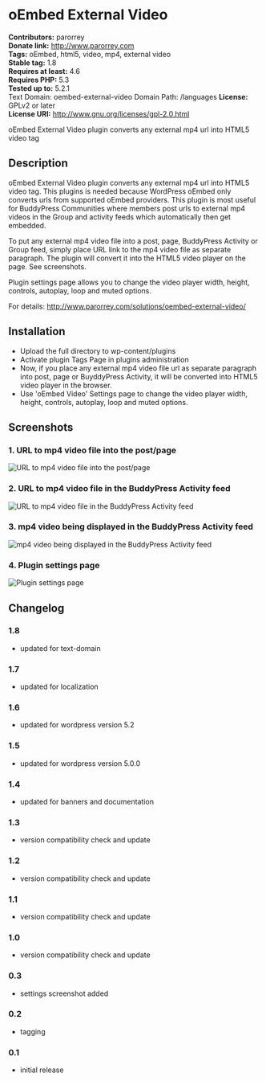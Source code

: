 # oEmbed External Video 
**Contributors:** parorrey  
**Donate link:** http://www.parorrey.com  
**Tags:** oEmbed, html5, video, mp4, external video   
**Stable tag:** 1.8  
**Requires at least:** 4.6  
**Requires PHP:** 5.3  
**Tested up to:** 5.2.1  
Text Domain: oembed-external-video
Domain Path: /languages
**License:** GPLv2 or later  
**License URI:** http://www.gnu.org/licenses/gpl-2.0.html  

oEmbed External Video plugin converts any external mp4 url into HTML5 video tag 


## Description 

oEmbed External Video plugin converts any external mp4 url into HTML5 video tag. This plugins is needed because WordPress oEmbed only converts urls from supported oEmbed providers. This plugin is most useful for BuddyPress Communities where members post urls to external mp4 videos in the Group and activity feeds which automatically then get embedded.

To put any external mp4 video file into a post, page, BuddyPress Activity or Group feed, simply place URL link to the mp4 video file as separate paragraph. The plugin will convert it into the HTML5 video player on the page. See screenshots.

Plugin settings page allows you to change the video player width, height, controls, autoplay, loop and muted options.

For details: http://www.parorrey.com/solutions/oembed-external-video/


## Installation 

* Upload the full directory to wp-content/plugins
* Activate plugin Tags Page in plugins administration
* Now, if you place any external mp4 video file url as separate paragraph into post, page or BuyddyPress Activity, it will be converted into HTML5 video player in the browser.
* Use 'oEmbed Video' Settings page to change the video player width, height, controls, autoplay, loop and muted options.


## Screenshots 
### 1. URL to mp4 video file into the post/page
![URL to mp4 video file into the post/page](https://ps.w.org/oembed-external-video/assets/screenshot-1.png)

### 2. URL to mp4 video file in the BuddyPress Activity feed
![URL to mp4 video file in the BuddyPress Activity feed](https://ps.w.org/oembed-external-video/assets/screenshot-2.png)

### 3. mp4 video being displayed in the BuddyPress Activity feed
![mp4 video being displayed in the BuddyPress Activity feed](https://ps.w.org/oembed-external-video/assets/screenshot-3.png)

### 4. Plugin settings page
![Plugin settings page](https://ps.w.org/oembed-external-video/assets/screenshot-4.png)



## Changelog 


### 1.8 
* updated for text-domain


### 1.7 
* updated for localization


### 1.6 
* updated for wordpress version 5.2


### 1.5 
* updated for wordpress version 5.0.0


### 1.4 
* updated for banners and documentation


### 1.3 
* version compatibility check and update


### 1.2 
* version compatibility check and update


### 1.1 
* version compatibility check and update


### 1.0 
* version compatibility check and update


### 0.3 
* settings screenshot added


### 0.2 
* tagging


### 0.1 
* initial release
